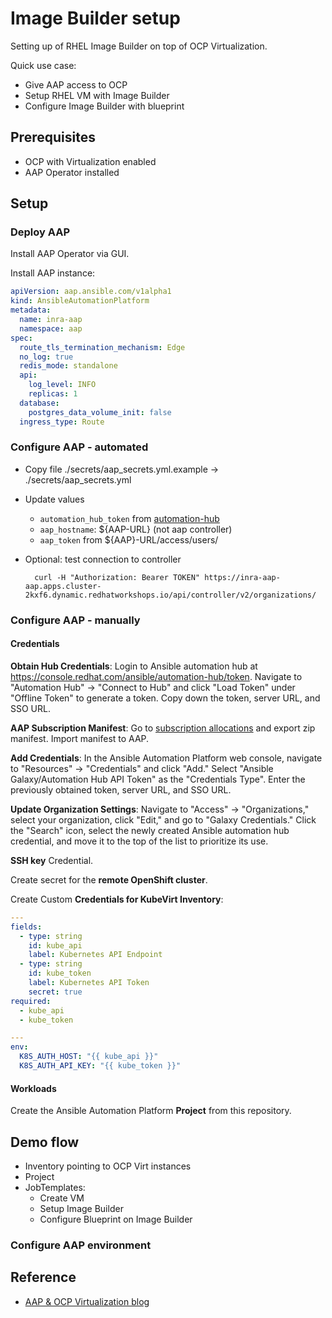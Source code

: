 # Image Builder setup

Setting up of RHEL Image Builder on top of OCP Virtualization.

Quick use case:

- Give AAP access to OCP
- Setup RHEL VM with Image Builder
- Configure Image Builder with blueprint

## Prerequisites

- OCP with Virtualization enabled
- AAP Operator installed

## Setup

### Deploy AAP

Install AAP Operator via GUI.

Install AAP instance:

```yaml
apiVersion: aap.ansible.com/v1alpha1
kind: AnsibleAutomationPlatform
metadata:
  name: inra-aap
  namespace: aap
spec:
  route_tls_termination_mechanism: Edge
  no_log: true
  redis_mode: standalone
  api:
    log_level: INFO
    replicas: 1
  database:
    postgres_data_volume_init: false
  ingress_type: Route
```

### Configure AAP - automated

- Copy file ./secrets/aap_secrets.yml.example -> ./secrets/aap_secrets.yml
- Update values
  - `automation_hub_token` from [automation-hub](https://console.redhat.com/ansible/automation-hub/token)
  - `aap_hostname`: ${AAP-URL} (not aap controller)
  - `aap_token` from ${AAP}-URL/access/users/
- Optional: test connection to controller

        curl -H "Authorization: Bearer TOKEN" https://inra-aap-aap.apps.cluster-2kxf6.dynamic.redhatworkshops.io/api/controller/v2/organizations/



### Configure AAP - manually

#### Credentials

**Obtain Hub Credentials**: Login to Ansible automation hub at <https://console.redhat.com/ansible/automation-hub/token>. Navigate to "Automation Hub" -> "Connect to Hub" and click "Load Token" under "Offline Token" to generate a token. Copy down the token, server URL, and SSO URL.

**AAP Subscription Manifest**: Go to [subscription allocations](https://access.redhat.com/management/subscription_allocations) and export zip manifest.
Import manifest to AAP.

**Add Credentials**: In the Ansible Automation Platform web console, navigate to "Resources" -> "Credentials" and click "Add." Select "Ansible Galaxy/Automation Hub API Token" as the "Credentials Type". Enter the previously obtained token, server URL, and SSO URL.

**Update Organization Settings**: Navigate to "Access" -> "Organizations," select your organization, click "Edit," and go to "Galaxy Credentials." Click the "Search" icon, select the newly created Ansible automation hub credential, and move it to the top of the list to prioritize its use.

**SSH key** Credential.

Create secret for the **remote OpenShift cluster**.

Create Custom **Credentials for KubeVirt Inventory**:

```yaml
---
fields:
  - type: string
    id: kube_api
    label: Kubernetes API Endpoint
  - type: string
    id: kube_token
    label: Kubernetes API Token
    secret: true
required:
  - kube_api
  - kube_token

---
env:
  K8S_AUTH_HOST: "{{ kube_api }}"
  K8S_AUTH_API_KEY: "{{ kube_token }}"
```

#### Workloads

Create the Ansible Automation Platform **Project** from this repository.

## Demo flow

- Inventory pointing to OCP Virt instances
- Project
- JobTemplates:
  - Create VM
  - Setup Image Builder
  - Configure Blueprint on Image Builder

### Configure AAP environment

## Reference

- [AAP & OCP Virtualization blog](https://www.redhat.com/en/blog/ansible-automation-platform-openshift-virtualization-multi-cluster-environment)
